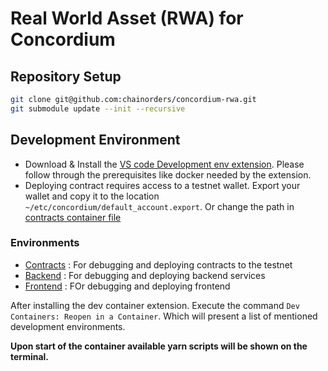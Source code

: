 # Real World Asset (RWA) for Concordium

## Repository Setup

```bash
git clone git@github.com:chainorders/concordium-rwa.git
git submodule update --init --recursive
```

## Development Environment

- Download & Install the [VS code Development env extension](https://marketplace.visualstudio.com/items?itemName=ms-vscode-remote.remote-containers). Please follow through the prerequisites like docker needed by the extension.
- Deploying contract requires access to a testnet wallet.
  Export your wallet and copy it to the location `~/etc/concordium/default_account.export`.
  Or change the path in [contracts container file](.devcontainer/contracts/devcontainer.json)

### Environments

- [Contracts](./contracts/README.md) : For debugging and deploying contracts to the testnet
- [Backend](./backend/README.md) : For debugging and deploying backend services
- [Frontend](./frontend/README.md) : FOr debugging and deploying frontend

After installing the dev container extension. Execute the command `Dev Containers: Reopen in a Container`.
Which will present a list of mentioned development environments.

**Upon start of the container available yarn scripts will be shown on the terminal.**
